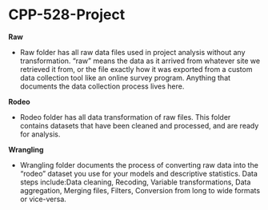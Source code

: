 # CPP-528-Project

**Raw**
 * Raw folder has all raw data files used in project analysis without any transformation. “raw” means the data as it arrived from whatever site we retrieved it from, or the file exactly how it was exported from a custom data collection tool like an online survey program. Anything that documents the data collection process lives here. 

**Rodeo**
 * Rodeo folder has all data transformation of raw files. This folder contains datasets that have been cleaned and processed, and are ready for analysis.

**Wrangling**
 * Wrangling folder documents the process of converting raw data into the “rodeo” dataset you use for your models and descriptive statistics. Data steps include:Data cleaning, Recoding, Variable transformations, Data aggregation, Merging files, Filters, Conversion from long to wide formats or vice-versa. 
